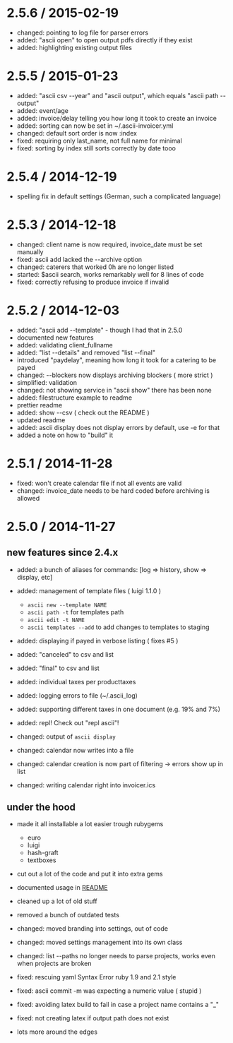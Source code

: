 
2.5.6 / 2015-02-19
==================

  * changed: pointing to log file for parser errors
  * added: "ascii open" to open output pdfs directly if they exist
  * added: highlighting existing output files

2.5.5 / 2015-01-23
==================

  * added: "ascii csv --year" and "ascii output", which equals "ascii path --output"
  * added: event/age
  * added: invoice/delay telling you how long it took to create an invoice
  * added: sorting can now be set in ~/.ascii-invoicer.yml
  * changed: default sort order is now :index
  * fixed: requiring only last_name, not full name for minimal
  * fixed: sorting by index still sorts correctly by date tooo

2.5.4 / 2014-12-19
==================
 * spelling fix in default settings (German, such a complicated language)

2.5.3 / 2014-12-18
==================

  * changed: client name is now required, invoice_date must be set manually
  * fixed: ascii add lacked the --archive option
  * changed: caterers that worked 0h are no longer listed
  * started: $ascii search, works remarkably well for 8 lines of code
  * fixed: correctly refusing to produce invoice if invalid

2.5.2 / 2014-12-03
==================

 * added: "ascii add --template" - though I had that in 2.5.0
 * documented new features
 * added: validating client_fullname
 * added: "list --details" and removed "list --final"
 * introduced "paydelay", meaning how long it took for a catering to be payed
 * changed: --blockers now displays archiving blockers ( more strict )
 * simplified: validation
 * changed: not showing service in "ascii show" there has been none
 * added: filestructure example to readme
 * prettier readme
 * added: show --csv ( check out the README )
 * updated readme
 * added: ascii display does not display errors by default, use -e for that
 * added a note on how to "build" it

2.5.1 / 2014-11-28
==================

 * fixed: won't create calendar file if not all events are valid
 * changed: invoice_date needs to be hard coded before archiving is allowed

2.5.0 / 2014-11-27
==================
## new features since 2.4.x

 * added: a bunch of aliases for commands: [log => history, show => display, etc]
 * added: management of template files ( luigi 1.1.0 )
    * `ascii new --template NAME`
    * `ascii path -t` for templates path
    * `ascii edit -t NAME`
    * `ascii templates --add` to add changes to templates to staging
 * added: displaying if payed in verbose listing ( fixes #5 )
 * added: "canceled" to csv and list
 * added: "final" to csv and list
 * added: individual taxes per producttaxes
 * added: logging errors to file (~/.ascii_log)
 * added: supporting different taxes in one document (e.g. 19% and 7%)
 * added: repl! Check out "repl ascii"!

 * changed: output of `ascii display`
 * changed: calendar now writes into a file
 * changed: calendar creation is now part of filtering -> errors show up in list
 * changed: writing calendar right into invoicer.ics

## under the hood
 * made it all installable a lot easier trough rubygems
    * euro
    * luigi
    * hash-graft
    * textboxes

 * cut out a lot of the code and put it into extra gems
 * documented usage in [README](README.md)
 * cleaned up a lot of old stuff
 * removed a bunch of outdated tests
 * changed: moved branding into settings, out of code
 * changed: moved settings management into its own class
 * changed: list --paths no longer needs to parse projects, works even when projects are broken
 * fixed: rescuing yaml Syntax Error ruby 1.9 and 2.1 style
 * fixed: ascii commit -m was expecting a numeric value ( stupid )
 * fixed: avoiding latex build to fail in case a project name contains a "_"
 * fixed: not creating latex if output path does not exist
 * lots more around the edges



